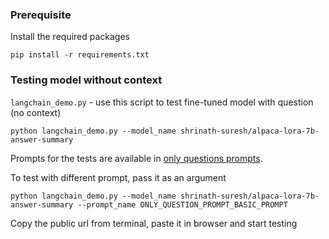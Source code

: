 ### Prerequisite

Install the required packages

```
pip install -r requirements.txt
```


### Testing model without context

`langchain_demo.py` - use this script to test fine-tuned model with question (no context)

```
python langchain_demo.py --model_name shrinath-suresh/alpaca-lora-7b-answer-summary
```

Prompts for the tests are available in [only questions prompts](only_question_prompts.json).

To test with different prompt, pass it as an argument

```
python langchain_demo.py --model_name shrinath-suresh/alpaca-lora-7b-answer-summary --prompt_name ONLY_QUESTION_PROMPT_BASIC_PROMPT
```

Copy the public url from terminal, paste it in browser and start testing
